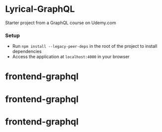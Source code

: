 # Lyrical-GraphQL

Starter project from a GraphQL course on Udemy.com

### Setup

- Run `npm install --legacy-peer-deps` in the root of the project to install dependencies
- Access the application at `localhost:4000` in your browser
# frontend-graphql
# frontend-graphql
# frontend-graphql
